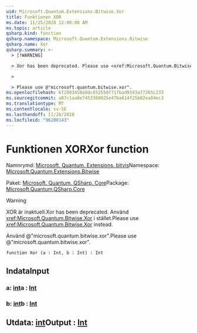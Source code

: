 ```yaml
---
uid: Microsoft.Quantum.Extensions.Bitwise.Xor
title: Funktionen XOR
ms.date: 11/25/2020 12:00:00 AM
ms.topic: article
qsharp.kind: function
qsharp.namespace: Microsoft.Quantum.Extensions.Bitwise
qsharp.name: Xor
qsharp.summary: >-
  > [!WARNING]

  > Xor has been deprecated. Please use <xref:Microsoft.Quantum.Bitwise.Xor> instead.

  >

  > Please use @"microsoft.quantum.bitwise.xor".
ms.openlocfilehash: 6f2083458a8dc65255df71fbad9193a77265c233
ms.sourcegitcommit: a87c1aa8e7453360025e47ba614f25b02ea84ec3
ms.translationtype: MT
ms.contentlocale: sv-SE
ms.lasthandoff: 11/26/2020
ms.locfileid: "96200143"
---
```

# <a name="xor-function"></a><span data-ttu-id="a127f-102">Funktionen XOR</span><span class="sxs-lookup"><span data-stu-id="a127f-102">Xor function</span></span>

<span data-ttu-id="a127f-103">Namnrymd: [Microsoft. Quantum. Extensions. bitvis](xref:Microsoft.Quantum.Extensions.Bitwise)</span><span class="sxs-lookup"><span data-stu-id="a127f-103">Namespace: [Microsoft.Quantum.Extensions.Bitwise](xref:Microsoft.Quantum.Extensions.Bitwise)</span></span>

<span data-ttu-id="a127f-104">Paket: [Microsoft. Quantum. QSharp. Core](https://nuget.org/packages/Microsoft.Quantum.QSharp.Core)</span><span class="sxs-lookup"><span data-stu-id="a127f-104">Package: [Microsoft.Quantum.QSharp.Core](https://nuget.org/packages/Microsoft.Quantum.QSharp.Core)</span></span>


> [!WARNING]
> <span data-ttu-id="a127f-105">XOR är inaktuell.</span><span class="sxs-lookup"><span data-stu-id="a127f-105">Xor has been deprecated.</span></span> <span data-ttu-id="a127f-106">Använd <xref:Microsoft.Quantum.Bitwise.Xor> i stället.</span><span class="sxs-lookup"><span data-stu-id="a127f-106">Please use <xref:Microsoft.Quantum.Bitwise.Xor> instead.</span></span>
>
> <span data-ttu-id="a127f-107">Använd @"microsoft.quantum.bitwise.xor".</span><span class="sxs-lookup"><span data-stu-id="a127f-107">Please use @"microsoft.quantum.bitwise.xor".</span></span>



```qsharp
function Xor (a : Int, b : Int) : Int
```


## <a name="input"></a><span data-ttu-id="a127f-108">Indata</span><span class="sxs-lookup"><span data-stu-id="a127f-108">Input</span></span>

### <a name="a--int"></a><span data-ttu-id="a127f-109">a: [int](xref:microsoft.quantum.lang-ref.int)</span><span class="sxs-lookup"><span data-stu-id="a127f-109">a : [Int](xref:microsoft.quantum.lang-ref.int)</span></span>




### <a name="b--int"></a><span data-ttu-id="a127f-110">b: [int](xref:microsoft.quantum.lang-ref.int)</span><span class="sxs-lookup"><span data-stu-id="a127f-110">b : [Int](xref:microsoft.quantum.lang-ref.int)</span></span>





## <a name="output--int"></a><span data-ttu-id="a127f-111">Utdata: [int](xref:microsoft.quantum.lang-ref.int)</span><span class="sxs-lookup"><span data-stu-id="a127f-111">Output : [Int](xref:microsoft.quantum.lang-ref.int)</span></span>

